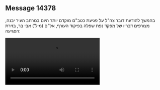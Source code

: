 ## Message 14378

בהמשך להודעת דובר צה"ל על פגיעת כטב"ם מוקדם יותר היום במרחב העיר יבנה, מצורפים דבריו של מפקד נפת שפלה בפיקוד העורף, אל"ם (מיל') אבי בר, בזירת הפגיעה:

![Video](https://data.iron-swords.co.il/2024/December/09/14378/14378_media.mp4)
